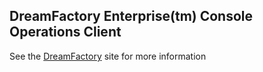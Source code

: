 ## DreamFactory Enterprise(tm) Console Operations Client
See the [DreamFactory](https://www.dreamfactory.com/) site for more information

